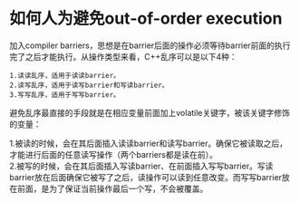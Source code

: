 # 如何人为避免out-of-order execution
加入compiler barriers，思想是在barrier后面的操作必须等待barrier前面的执行完了之后才能执行。从操作类型来看，C++乱序可以是以下4种：

    1.读读乱序，适用于读读barrier。
    2.读写乱序，适用于读写barrier和写读barrier。
    3.写写乱序，适用于写写barrier。
    
避免乱序最直接的手段就是在相应变量前面加上volatile关键字，被该关键字修饰的变量：  

1.被读的时候，会在其后面插入读读barrier和读写barrier。确保它被读取之后，才能进行后面的任意读写操作（两个barriers都是读在前）。  
2.被写的时候，会在其后面插入写读barrier、在前面插入写写barrier。写读barrier放在后面确保它被写了之后，读操作可以读到任意改变。而写写barrier放在前面，是为了保证当前操作最后一个写，不会被覆盖。
